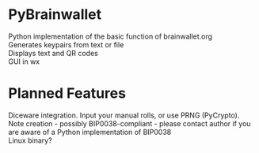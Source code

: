 PyBrainwallet
=======
Python implementation of the basic function of brainwallet.org  
Generates keypairs from text or file  
Displays text and QR codes  
GUI in wx  

Planned Features  
======= 
Diceware integration. Input your manual rolls, or use PRNG (PyCrypto).  
Note creation - possibly BIP0038-compliant - please contact author if you are aware of a Python implementation of BIP0038  
Linux binary?  